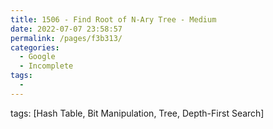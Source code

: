 ```yaml
---
title: 1506 - Find Root of N-Ary Tree - Medium
date: 2022-07-07 23:58:57
permalink: /pages/f3b313/
categories:
  - Google
  - Incomplete
tags:
  - 
---
```

tags: [Hash Table, Bit Manipulation, Tree, Depth-First Search]
